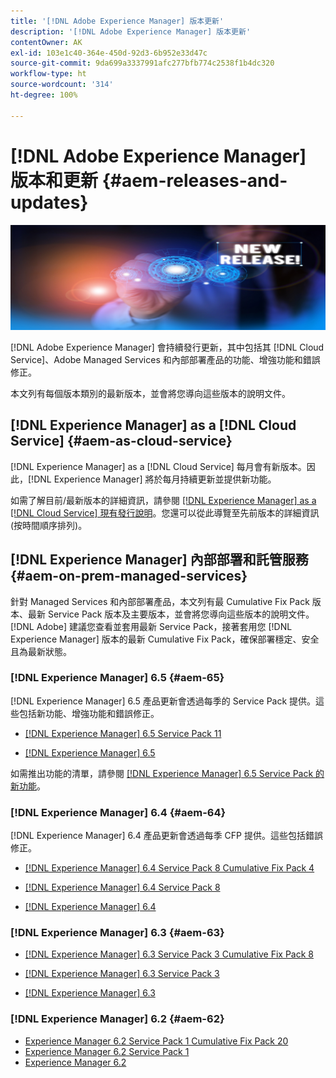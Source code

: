 ```yaml
---
title: '[!DNL Adobe Experience Manager] 版本更新'
description: '[!DNL Adobe Experience Manager] 版本更新'
contentOwner: AK
exl-id: 103e1c40-364e-450d-92d3-6b952e33d47c
source-git-commit: 9da699a3337991afc277bfb774c2538f1b4dc320
workflow-type: ht
source-wordcount: '314'
ht-degree: 100%

---
```


# [!DNL Adobe Experience Manager] 版本和更新 {#aem-releases-and-updates}

![[!DNL Experience Manager] 新版本](assets/new-aem-releases1.jpeg)

[!DNL Adobe Experience Manager] 會持續發行更新，其中包括其 [!DNL Cloud Service]、Adobe Managed Services 和內部部署產品的功能、增強功能和錯誤修正。

本文列有每個版本類別的最新版本，並會將您導向這些版本的說明文件。

## [!DNL Experience Manager] as a [!DNL Cloud Service] {#aem-as-cloud-service}

[!DNL Experience Manager] as a [!DNL Cloud Service] 每月會有新版本。因此，[!DNL Experience Manager] 將於每月持續更新並提供新功能。

如需了解目前/最新版本的詳細資訊，請參閱 [ [!DNL Experience Manager] as a [!DNL Cloud Service] 現有發行說明](https://experienceleague.adobe.com/docs/experience-manager-cloud-service/release-notes/release-notes/release-notes-current.html?lang=zh-Hant)。您還可以從此導覽至先前版本的詳細資訊 (按時間順序排列)。

## [!DNL Experience Manager] 內部部署和託管服務 {#aem-on-prem-managed-services}

針對 Managed Services 和內部部署產品，本文列有最 Cumulative Fix Pack 版本、最新 Service Pack 版本及主要版本，並會將您導向這些版本的說明文件。[!DNL Adobe] 建議您查看並套用最新 Service Pack，接著套用您 [!DNL Experience Manager] 版本的最新 Cumulative Fix Pack，確保部署穩定、安全且為最新狀態。

### [!DNL Experience Manager] 6.5 {#aem-65}

[!DNL Experience Manager] 6.5 產品更新會透過每季的 Service Pack 提供。這些包括新功能、增強功能和錯誤修正。

* [[!DNL Experience Manager] 6.5 Service Pack 11](https://experienceleague.adobe.com/docs/experience-manager-65/release-notes/service-pack/sp-release-notes.html?lang=zh-Hant)

* [[!DNL Experience Manager] 6.5](https://experienceleague.adobe.com/docs/experience-manager-65/release-notes/release-notes.html?lang=zh-Hant)

如需推出功能的清單，請參閱 [ [!DNL Experience Manager] 6.5 Service Pack 的新功能](https://experienceleague.adobe.com/docs/experience-manager-65/release-notes/service-pack/new-features-latest-service-pack.html?lang=zh-Hant)。

### [!DNL Experience Manager] 6.4 {#aem-64}

[!DNL Experience Manager] 6.4 產品更新會透過每季 CFP 提供。這些包括錯誤修正。

* [[!DNL Experience Manager] 6.4 Service Pack 8 Cumulative Fix Pack 4](https://experienceleague.adobe.com/docs/experience-manager-64/release-notes/cfp-release-notes.html?lang=zh-Hant)

* [[!DNL Experience Manager] 6.4 Service Pack 8](https://experienceleague.adobe.com/docs/experience-manager-64/release-notes/sp-release-notes.html?lang=zh-Hant)

* [[!DNL Experience Manager] 6.4](https://experienceleague.adobe.com/docs/experience-manager-64/release-notes/release-notes.html?lang=zh-Hant)

### [!DNL Experience Manager] 6.3 {#aem-63}

* [[!DNL Experience Manager] 6.3 Service Pack 3 Cumulative Fix Pack 8](https://experienceleague.adobe.com/docs/experience-manager-release-information/aem-release-updates/previous-updates/release-notes-aem-6-3-cumulative-fix-pack.html?lang=zh-Hant)

* [[!DNL Experience Manager] 6.3 Service Pack 3](https://helpx.adobe.com/tw/experience-manager/6-3/release-notes/sp3-release-notes.html)

* [[!DNL Experience Manager] 6.3](https://helpx.adobe.com/tw/experience-manager/6-3/release-notes.html)

### [!DNL Experience Manager] 6.2 {#aem-62}

<!-- TBD: This content will soon be archived and new links can move to aem-previous-versions.md article. See status in UGP-1894.
-->

* [Experience Manager 6.2 Service Pack 1 Cumulative Fix Pack 20](https://helpx.adobe.com/tw/experience-manager/release-notes--aem-6-2-cumulative-fix-pack.html)
* [Experience Manager 6.2 Service Pack 1](https://helpx.adobe.com/tw/experience-manager/6-2/release-notes/sp1.html)
* [Experience Manager 6.2](https://helpx.adobe.com/tw/experience-manager/6-2/release-notes.html)
